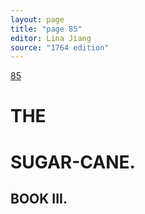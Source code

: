 ```yaml
---
layout: page
title: "page 85"
editor: Lina Jiang
source: "1764 edition"
---
```



[85]()

# THE


# SUGAR-CANE.



## BOOK III.